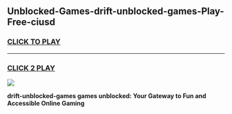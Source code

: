 
## Unblocked-Games-drift-unblocked-games-Play-Free-ciusd
<h3>
<a href="https://premium76.site?title=drift-unblocked-games&ref=20M">CLICK TO PLAY</a></h3>
<hr>

<h3>
<a href="https://premium76.site?title=drift-unblocked-games&ref=20M">CLICK 2 PLAY</a>
  
</h3>

<a href="https://premium76.site?title=drift-unblocked-games&ref=19M"><img src="https://clearcache.store/games.png"></a>


**drift-unblocked-games games unblocked: Your Gateway to Fun and Accessible Online Gaming**
